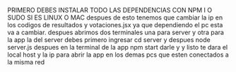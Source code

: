 PRIMERO DEBES INSTALAR TODO LAS DEPENDENCIAS CON NPM I O SUDO SI ES LINUX O MAC
despues de esto tenemos que cambiar la ip en los codigos de resultados y votaciones.jsx ya que dependiendo el pc esta va a cambiar.
despues abrimos dos terminales una para server y otra para la app
la del server debes primero ingresar cd server y despues node server.js
despues en la terminal de la app npm start darle y y listo te dara el local host y la ip para abrir la app en los demas pcs que esten conectados a la misma red
